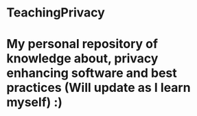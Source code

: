 # TeachingPrivacy
# My personal repository of knowledge about, privacy enhancing software and best practices (Will update as I  learn myself) :)
